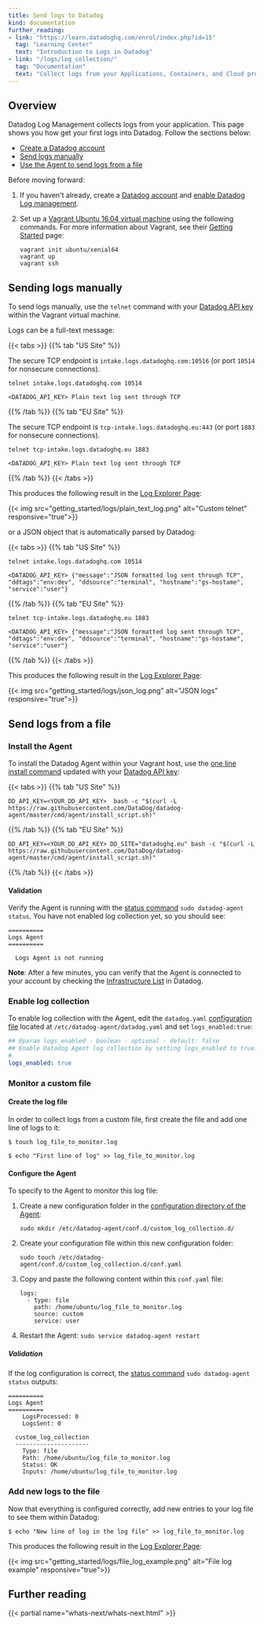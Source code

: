 ```yaml
---
title: Send logs to Datadog
kind: documentation
further_reading:
- link: "https://learn.datadoghq.com/enrol/index.php?id=15"
  tag: "Learning Center"
  text: "Introduction to Logs in Datadog"
- link: "/logs/log_collection/"
  tag: "Documentation"
  text: "Collect logs from your Applications, Containers, and Cloud providers"
---
```


## Overview

Datadog Log Management collects logs from your application. This page shows you how get your first logs into Datadog. Follow the sections below:

* [Create a Datadog account](#create-a-datadog-account)
* [Send logs manually](#sending-logs-manually)
* [Use the Agent to send logs from a file](#send-logs-from-a-file)

Before moving forward:

1. If you haven't already, create a [Datadog account][1] and [enable Datadog Log management][2].
2. Set up a [Vagrant Ubuntu 16.04 virtual machine][3] using the following commands. For more information about Vagrant, see their [Getting Started][4] page:

    ```
    vagrant init ubuntu/xenial64
    vagrant up
    vagrant ssh
    ```

## Sending logs manually

To send logs manually, use the `telnet` command with your [Datadog API key][5] within the Vagrant virtual machine.

Logs can be a full-text message:

{{< tabs >}}
{{% tab "US Site" %}}

The secure TCP endpoint is `intake.logs.datadoghq.com:10516` (or port `10514` for nonsecure connections).

```
telnet intake.logs.datadoghq.com 10514

<DATADOG_API_KEY> Plain text log sent through TCP
```

{{% /tab %}}
{{% tab "EU Site" %}}

The secure TCP endpoint is `tcp-intake.logs.datadoghq.eu:443` (or port `1883` for nonsecure connections).

```
telnet tcp-intake.logs.datadoghq.eu 1883

<DATADOG_API_KEY> Plain text log sent through TCP
```

{{% /tab %}}
{{< /tabs >}}

This produces the following result in the [Log Explorer Page][2]:

{{< img src="getting_started/logs/plain_text_log.png" alt="Custom telnet" responsive="true">}}

or a JSON object that is automatically parsed by Datadog:

{{< tabs >}}
{{% tab "US Site" %}}

```
telnet intake.logs.datadoghq.com 10514

<DATADOG_API_KEY> {"message":"JSON formatted log sent through TCP", "ddtags":"env:dev", "ddsource":"terminal", "hostname":"gs-hostame", "service":"user"}
```

{{% /tab %}}
{{% tab "EU Site" %}}

```
telnet tcp-intake.logs.datadoghq.eu 1883

<DATADOG_API_KEY> {"message":"JSON formatted log sent through TCP", "ddtags":"env:dev", "ddsource":"terminal", "hostname":"gs-hostame", "service":"user"}
```

{{% /tab %}}
{{< /tabs >}}

This produces the following result in the [Log Explorer Page][2]:

{{< img src="getting_started/logs/json_log.png" alt="JSON logs" responsive="true">}}

## Send logs from a file

### Install the Agent

To install the Datadog Agent within your Vagrant host, use the [one line install command][6] updated with your [Datadog API key][7]:

{{< tabs >}}
{{% tab "US Site" %}}

```
DD_API_KEY=<YOUR_DD_API_KEY>  bash -c "$(curl -L https://raw.githubusercontent.com/DataDog/datadog-agent/master/cmd/agent/install_script.sh)"
```

{{% /tab %}}
{{% tab "EU Site" %}}

```
DD_API_KEY=<YOUR_DD_API_KEY> DD_SITE="datadoghq.eu" bash -c "$(curl -L https://raw.githubusercontent.com/DataDog/datadog-agent/master/cmd/agent/install_script.sh)"
```

{{% /tab %}}
{{< /tabs >}}

#### Validation

Verify the Agent is running with the [status command][8] `sudo datadog-agent status`. You have not enabled log collection yet, so you should see:

```
==========
Logs Agent
==========

  Logs Agent is not running
```

**Note**: After a few minutes, you can verify that the Agent is connected to your account by checking the [Infrastructure List][9] in Datadog.

### Enable log collection

To enable log collection with the Agent, edit the `datadog.yaml` [configuration file][10] located at `/etc/datadog-agent/datadog.yaml` and set `logs_enabled:true`:

```yaml
## @param logs_enabled - boolean - optional - default: false
## Enable Datadog Agent log collection by setting logs_enabled to true.
#
logs_enabled: true
```

### Monitor a custom file
#### Create the log file

In order to collect logs from a custom file, first create the file and add one line of logs to it:

```
$ touch log_file_to_monitor.log

$ echo "First line of log" >> log_file_to_monitor.log
```

#### Configure the Agent

To specify to the Agent to monitor this log file:

1. Create a new configuration folder in the [configuration directory of the Agent][11]:

    ```
    sudo mkdir /etc/datadog-agent/conf.d/custom_log_collection.d/
    ```

2. Create your configuration file within this new configuration folder:

    ```
    sudo touch /etc/datadog-agent/conf.d/custom_log_collection.d/conf.yaml
    ```

3. Copy and paste the following content within this `conf.yaml` file:

      ```
      logs:
        - type: file
          path: /home/ubuntu/log_file_to_monitor.log
          source: custom
          service: user
      ```

4. Restart the Agent: `sudo service datadog-agent restart`

##### Validation

If the log configuration is correct, the [status command][8] `sudo datadog-agent status` outputs:

```
==========
Logs Agent
==========
    LogsProcessed: 0
    LogsSent: 0

  custom_log_collection
  ---------------------
    Type: file
    Path: /home/ubuntu/log_file_to_monitor.log
    Status: OK
    Inputs: /home/ubuntu/log_file_to_monitor.log
```

### Add new logs to the file

Now that everything is configured correctly, add new entries to your log file to see them within Datadog:

```
$ echo "New line of log in the log file" >> log_file_to_monitor.log
```

This produces the following result in the [Log Explorer Page][2]:

{{< img src="getting_started/logs/file_log_example.png" alt="File log example" responsive="true">}}

## Further reading

{{< partial name="whats-next/whats-next.html" >}}

[1]: https://www.datadoghq.com
[2]: https://app.datadoghq.com/logs
[3]: https://app.vagrantup.com/ubuntu/boxes/xenial64
[4]: https://www.vagrantup.com/intro/getting-started/index.html
[5]: https://app.datadoghq.com/account/settings#api
[6]: https://app.datadoghq.com/account/settings#agent/ubuntu
[7]: https://app.datadoghq.com/account/settings#api
[8]: /agent/guide/agent-commands/?tab=agentv6#agent-information
[9]: https://app.datadoghq.com/infrastructure
[10]: /agent/guide/agent-configuration-files/?tab=agentv6#agent-main-configuration-file
[11]: /agent/guide/agent-configuration-files/?tab=agentv6#agent-configuration-directory
